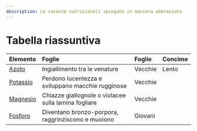 ```yaml
---
description: Le carenze nutrizionali spiegate in maniera abbreviata
---
```


# Tabella riassuntiva

| Elemento | Foglie | Foglie | Concime |
| :--- | :--- | :--- | :--- |
| [Azoto](azoto.md) | Ingiallimento tra le venature | Vecchie | Lento |
| [Potassio](potassio.md) | Perdono lucentezza e sviluppano macchie rugginose | Vecchie |  |
| [Magnesio](magnesio.md) | Chiazze giallognole o violacee sulla lamina fogliare | Vecchie |  |
| [Fosforo](carenza-di-fosforo-p.md) | Diventano bronzo-porpora, raggrinziscono e muoiono | Giovani |  |



